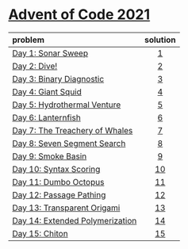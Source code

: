 # [Advent of Code 2021](https://adventofcode.com/2020)

| problem                                                                 |    solution    |
|:------------------------------------------------------------------------|:--------------:|
| [Day 1: Sonar Sweep](https://adventofcode.com/2021/day/1)               |  [1](1/1.py)   |
| [Day 2: Dive!](https://adventofcode.com/2021/day/2)                     |  [2](2/2.py)   |
| [Day 3: Binary Diagnostic](https://adventofcode.com/2021/day/3)         |  [3](3/3.py)   |
| [Day 4: Giant Squid](https://adventofcode.com/2021/day/4)               |  [4](4/4.py)   |
| [Day 5: Hydrothermal Venture](https://adventofcode.com/2021/day/5)      |  [5](5/5.py)   |
| [Day 6: Lanternfish](https://adventofcode.com/2021/day/6)               |  [6](6/6.py)   |
| [Day 7: The Treachery of Whales](https://adventofcode.com/2021/day/7)   |  [7](7/7.py)   |
| [Day 8: Seven Segment Search](https://adventofcode.com/2021/day/8)      |  [8](8/8.py)   |
| [Day 9: Smoke Basin](https://adventofcode.com/2021/day/9)               |  [9](9/9.py)   |
| [Day 10: Syntax Scoring](https://adventofcode.com/2021/day/10)          | [10](10/10.py) |
| [Day 11: Dumbo Octopus](https://adventofcode.com/2021/day/11)           | [11](11/11.py) |
| [Day 12: Passage Pathing](https://adventofcode.com/2021/day/12)         | [12](12/12.py) |
| [Day 13: Transparent Origami](https://adventofcode.com/2021/day/13)     | [13](13/13.py) |
| [Day 14: Extended Polymerization](https://adventofcode.com/2021/day/14) | [14](14/14.py) |
| [Day 15: Chiton](https://adventofcode.com/2021/day/15) | [15](15/15.py) |

